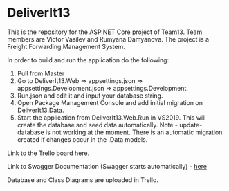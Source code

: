 # DeliverIt13
This is the repository for the ASP.NET Core project of Team13. 
Team members are Victor Vasilev and Rumyana Damyanova. 
The project is a Freight Forwarding Management System.

In order to build and run the application do the following:
1. Pull from Master
2. Go to DeliverIt13.Web => appsettings.json => appsettings.Development.json => appsettings.Development.
3. Run.json and edit it and input your database string.
4. Open Package Management Console and add initial migration on DeliverIt13.Data. 
5. Start the application from DeliverIt13.Web.Run in VS2019. This will create the database and seed data automatically. Note - update-database is not working at the moment. There is an automatic migration created if changes occur in the .Data models. 

Link to the Trello board [here](https://trello.com/b/Ny30Q0Rz). 

Link to Swagger Documentation (Swagger starts automatically) - [here](http://localhost:5000/swagger/index.html)

Database and Class Diagrams are uploaded in Trello.
